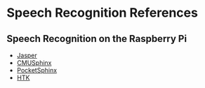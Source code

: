 # Speech Recognition References
## Speech Recognition on the Raspberry Pi
 - [Jasper](http://jasperproject.github.io)
 - [CMUSphinx](http://cmusphinx.sourceforge.net/)
 - [PocketSphinx](http://cmusphinx.sourceforge.net/wiki/downloads)
 - [HTK](http://htk.eng.cam.ac.uk/)